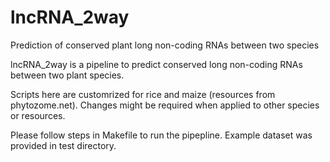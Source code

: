 # lncRNA_2way
Prediction of conserved plant long non-coding RNAs between two species

lncRNA_2way is a pipeline to predict conserved long non-coding RNAs between two plant species. 

Scripts here are customrized for rice and maize (resources from phytozome.net). Changes might be required when applied to other species or resources.

Please follow steps in Makefile to run the pipepline. Example dataset was provided in test directory.
